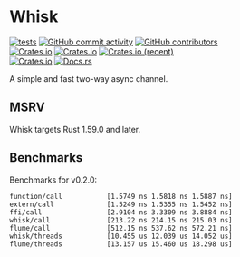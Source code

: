 # Whisk
[![tests](https://github.com/AldaronLau/whisk/actions/workflows/ci.yml/badge.svg)](https://github.com/AldaronLau/whisk/actions/workflows/ci.yml)
[![GitHub commit activity](https://img.shields.io/github/commit-activity/y/AldaronLau/whisk)](https://github.com/AldaronLau/whisk/)
[![GitHub contributors](https://img.shields.io/github/contributors/AldaronLau/whisk)](https://github.com/AldaronLau/whisk/graphs/contributors)  
[![Crates.io](https://img.shields.io/crates/v/whisk)](https://crates.io/crates/whisk)
[![Crates.io](https://img.shields.io/crates/d/whisk)](https://crates.io/crates/whisk)
[![Crates.io (recent)](https://img.shields.io/crates/dr/whisk)](https://crates.io/crates/whisk)  
[![Crates.io](https://img.shields.io/crates/l/whisk)](https://github.com/AldaronLau/whisk/search?l=Text&q=license)
[![Docs.rs](https://docs.rs/whisk/badge.svg)](https://docs.rs/whisk/)

A simple and fast two-way async channel.

## MSRV
Whisk targets Rust 1.59.0 and later.

## Benchmarks
Benchmarks for v0.2.0:

```
function/call           [1.5749 ns 1.5818 ns 1.5887 ns]
extern/call             [1.5249 ns 1.5355 ns 1.5452 ns]
ffi/call                [2.9104 ns 3.3309 ns 3.8884 ns]
whisk/call              [213.22 ns 214.15 ns 215.03 ns]
flume/call              [512.15 ns 537.62 ns 572.21 ns]
whisk/threads           [10.455 us 12.039 us 14.052 us]
flume/threads           [13.157 us 15.460 us 18.298 us]
```
